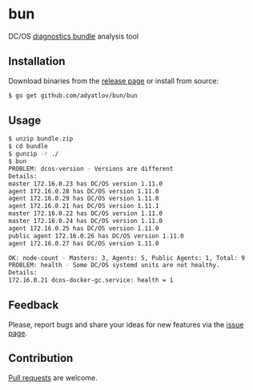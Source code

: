 # bun

DC/OS [diagnostics bundle](https://docs.mesosphere.com/1.11/cli/command-reference/dcos-node/dcos-node-diagnostics-create/) analysis tool

## Installation

Download binaries from the [release page](https://github.com/adyatlov/bun/releases) or install from source:

```bash
$ go get github.com/adyatlov/bun/bun
```

## Usage

```bash
$ unzip bundle.zip
$ cd bundle
$ gunzip -r ./
$ bun
PROBLEM: dcos-version - Versions are different
Details:
master 172.16.0.23 has DC/OS version 1.11.0
agent 172.16.0.28 has DC/OS version 1.11.0
agent 172.16.0.29 has DC/OS version 1.11.0
agent 172.16.0.21 has DC/OS version 1.11.1
master 172.16.0.22 has DC/OS version 1.11.0
master 172.16.0.24 has DC/OS version 1.11.0
agent 172.16.0.25 has DC/OS version 1.11.0
public agent 172.16.0.26 has DC/OS version 1.11.0
agent 172.16.0.27 has DC/OS version 1.11.0

OK: node-count - Masters: 3, Agents: 5, Public Agents: 1, Total: 9
PROBLEM: health - Some DC/OS systemd units are not healthy.
Details:
172.16.0.21 dcos-docker-gc.service: health = 1
```

## Feedback

Please, report bugs and share your ideas for new features via the [issue page](https://github.com/adyatlov/bun/issues).

## Contribution

[Pull requests](https://github.com/adyatlov/bun/pulls) are welcome.
